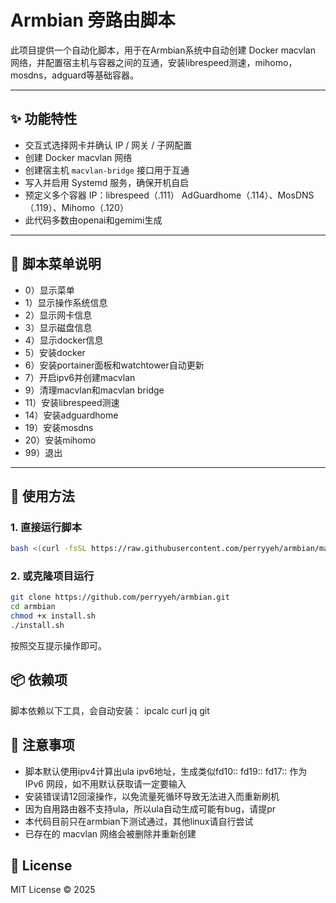 # Armbian 旁路由脚本 

此项目提供一个自动化脚本，用于在Armbian系统中自动创建 Docker macvlan 网络，并配置宿主机与容器之间的互通，安装librespeed测速，mihomo，mosdns，adguard等基础容器。

---
## ✨ 功能特性
- 交互式选择网卡并确认 IP / 网关 / 子网配置
- 创建 Docker macvlan 网络
- 创建宿主机 `macvlan-bridge` 接口用于互通
- 写入并启用 Systemd 服务，确保开机自启
- 预定义多个容器 IP：librespeed（.111） AdGuardhome（.114）、MosDNS（.119）、Mihomo（.120）
- 此代码多数由openai和gemimi生成
---

## 🧱 脚本菜单说明

- 0）显示菜单
- 1）显示操作系统信息
- 2）显示网卡信息
- 3）显示磁盘信息
- 4）显示docker信息
- 5）安装docker
- 6）安装portainer面板和watchtower自动更新
- 7）开启ipv6并创建macvlan
- 9）清理macvlan和macvlan bridge
- 11）安装librespeed测速
- 14）安装adguardhome
- 19）安装mosdns
- 20）安装mihomo
- 99）退出

---

## 🚀 使用方法

### 1. 直接运行脚本

```bash
bash <(curl -fsSL https://raw.githubusercontent.com/perryyeh/armbian/main/install.sh)
```

### 2. 或克隆项目运行

```bash
git clone https://github.com/perryyeh/armbian.git
cd armbian
chmod +x install.sh
./install.sh
```

按照交互提示操作即可。

## 📦 依赖项
脚本依赖以下工具，会自动安装：
ipcalc 
curl 
jq 
git


## 📌 注意事项
- 脚本默认使用ipv4计算出ula ipv6地址，生成类似fd10:: fd19:: fd17:: 作为 IPv6 网段，如不用默认获取请一定要输入
- 安装错误请12回滚操作，以免流量死循环导致无法进入而重新刷机
- 因为自用路由器不支持ula，所以ula自动生成可能有bug，请提pr
- 本代码目前只在armbian下测试通过，其他linux请自行尝试
- 已存在的 macvlan 网络会被删除并重新创建

## 📜 License
MIT License © 2025